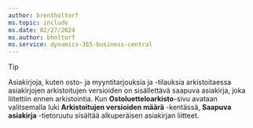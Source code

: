 ```yaml
---
author: brentholtorf
ms.topic: include
ms.date: 02/27/2024
ms.author: bholtorf
ms.service: dynamics-365-business-central
---
```


> [!TIP]
> Asiakirjoja, kuten osto- ja myyntitarjouksia ja -tilauksia arkistoitaessa asiakirjojen arkistoitujen versioiden on sisällettävä saapuva asiakirja, joka liitettiin ennen arkistointia. Kun **Ostoluetteloarkisto**-sivu avataan valitsemalla luki **Arkistoitujen versioiden määrä** -kentässä, **Saapuva asiakirja** -tietoruutu sisältää alkuperäisen asiakirjan liitteet.

